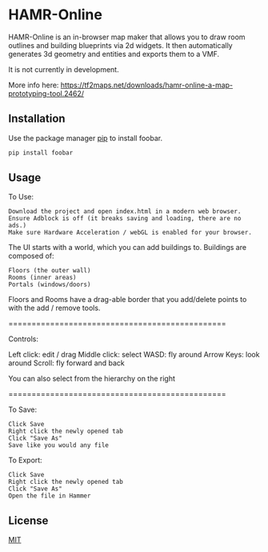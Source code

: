 # HAMR-Online

HAMR-Online is an in-browser map maker that allows you to draw room outlines and building blueprints via 2d widgets. It then automatically generates 3d geometry and entities and exports them to a VMF.

It is not currently in development.

More info here: https://tf2maps.net/downloads/hamr-online-a-map-prototyping-tool.2462/

## Installation

Use the package manager [pip](https://pip.pypa.io/en/stable/) to install foobar.

```bash
pip install foobar
```

## Usage

To Use:

    Download the project and open index.html in a modern web browser.
    Ensure Adblock is off (it breaks saving and loading, there are no ads.)
    Make sure Hardware Acceleration / webGL is enabled for your browser.

The UI starts with a world, which you can add buildings to.
Buildings are composed of:

    Floors (the outer wall)
    Rooms (inner areas)
    Portals (windows/doors)

Floors and Rooms have a drag-able border that you add/delete points to with the add / remove tools.

===============================================

Controls:

Left click: edit / drag
Middle click: select
WASD: fly around
Arrow Keys: look around
Scroll: fly forward and back

You can also select from the hierarchy on the right

===============================================

To Save:

    Click Save
    Right click the newly opened tab
    Click "Save As"
    Save like you would any file

To Export:

    Click Save
    Right click the newly opened tab
    Click "Save As"
    Open the file in Hammer

## License
[MIT](https://choosealicense.com/licenses/mit/)
